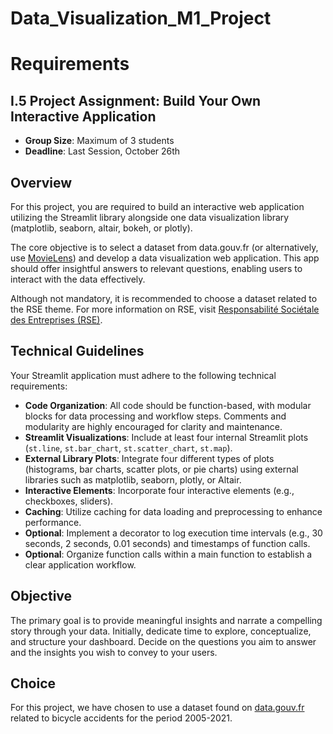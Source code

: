 # Data_Visualization_M1_Project

# Requirements

## I.5 Project Assignment: Build Your Own Interactive Application

- **Group Size**: Maximum of 3 students
- **Deadline**: Last Session, October 26th

## Overview

For this project, you are required to build an interactive web application utilizing the Streamlit library alongside one data visualization library (matplotlib, seaborn, altair, bokeh, or plotly).

The core objective is to select a dataset from data.gouv.fr (or alternatively, use [MovieLens](https://grouplens.org/datasets/movielens/)) and develop a data visualization web application. This app should offer insightful answers to relevant questions, enabling users to interact with the data effectively.

Although not mandatory, it is recommended to choose a dataset related to the RSE theme. For more information on RSE, visit [Responsabilité Sociétale des Entreprises (RSE)](https://www.economie.gouv.fr/entreprises/responsabilite-societale-entreprises-rse).

## Technical Guidelines

Your Streamlit application must adhere to the following technical requirements:

- **Code Organization**: All code should be function-based, with modular blocks for data processing and workflow steps. Comments and modularity are highly encouraged for clarity and maintenance.
- **Streamlit Visualizations**: Include at least four internal Streamlit plots (`st.line`, `st.bar_chart`, `st.scatter_chart`, `st.map`).
- **External Library Plots**: Integrate four different types of plots (histograms, bar charts, scatter plots, or pie charts) using external libraries such as matplotlib, seaborn, plotly, or Altair.
- **Interactive Elements**: Incorporate four interactive elements (e.g., checkboxes, sliders).
- **Caching**: Utilize caching for data loading and preprocessing to enhance performance.
- **Optional**: Implement a decorator to log execution time intervals (e.g., 30 seconds, 2 seconds, 0.01 seconds) and timestamps of function calls.
- **Optional**: Organize function calls within a main function to establish a clear application workflow.

## Objective

The primary goal is to provide meaningful insights and narrate a compelling story through your data. Initially, dedicate time to explore, conceptualize, and structure your dashboard. Decide on the questions you aim to answer and the insights you wish to convey to your users.

## Choice

For this project, we have chosen to use a dataset found on [data.gouv.fr](https://www.data.gouv.fr/fr/datasets/accidents-de-velo/) related to bicycle accidents for the period 2005-2021.
